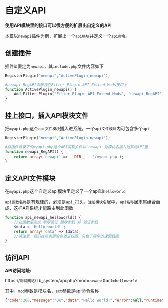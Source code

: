 # 自定义API

**使用API模块里的接口可以很方便的扩展出自定义的API**

本篇以`newapi`插件为例，扩展出一个`api模块`并定义一个`api命令`。

## 创建插件

插件id假定为`newapi`，其`include.php`文件内容如下

```php
RegisterPlugin("newapi","ActivePlugin_newapi");

#newapi_RegAPI函数挂在Filter_Plugin_API_Extend_Mods接口上
function ActivePlugin_newapi() {
    Add_Filter_Plugin('Filter_Plugin_API_Extend_Mods', 'newapi_RegAPI');
}
```
## 挂上接口，插入API模块文件

把`myapi.php`这个`api文件模块`插入进系统，一个`api文件模块`内可包含多个`api`

```php
RegisterPlugin("newapi","ActivePlugin_newapi");

#将插件目录下的myapi.php这个API实现文件以'newapi'为模块名插入进系统API里
function newapi_RegAPI() {
    return array('newapi' => __DIR__ . '/myapi.php');
}
```

## 定义API文件模块

在`myapi.php`这个自定义api模块里定义了一个api叫`helloworld`

`api函数名称`是有规律的，必须是`api_`打头，`注册模块名`居中，`api名称`居末尾组合而成，这样API系统才能路由到此函数

```php
function api_newapi_helloworld() {
    //在函数里完成 权限验证 接收参数 并 验证参数
    $data = 'Hello world!';
	return array('data' => $data);
    //请注意：我们在示例里没有验证权限，只做了简单的返回数据
}
```

## 访问API

**API访问地址:**

https://`测试网站`/zb_system/api.php?mod=`newapi`&act=`helloworld`

其中，`mod`参数是模块名，`act`参数是api命令名称

```json
{"code":200,"message":"OK","data":"Hello world!","error":null,"runtime":{"time":"31.89","query":4,"memory":-1100}}
```
